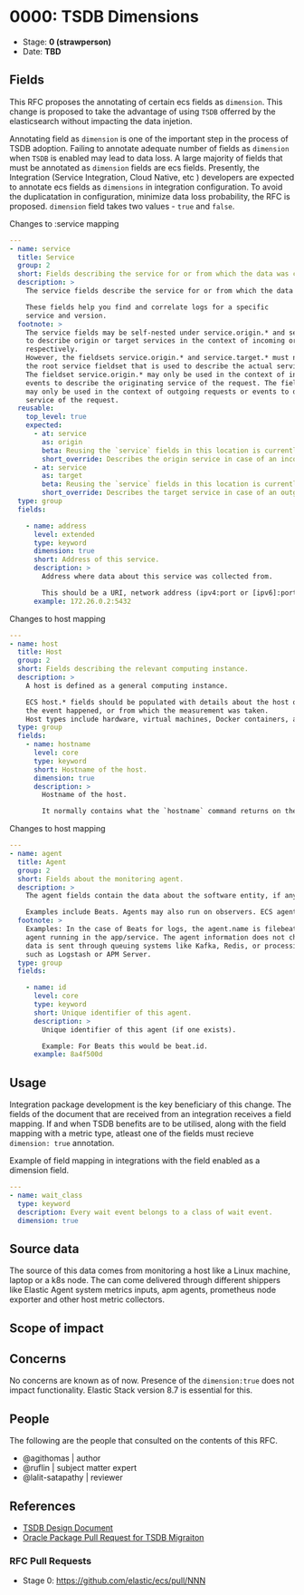 # 0000: TSDB Dimensions
<!-- Leave this ID at 0000. The ECS team will assign a unique, contiguous RFC number upon merging the initial stage of this RFC. -->

- Stage: **0 (strawperson)** <!-- Update to reflect target stage. See https://elastic.github.io/ecs/stages.html -->
- Date: **TBD** <!-- The ECS team sets this date at merge time. This is the date of the latest stage advancement. -->

<!--
As you work on your RFC, use the "Stage N" comments to guide you in what you should focus on, for the stage you're targeting.
Feel free to remove these comments as you go along.
-->

<!--
Stage 0: Provide a high level summary of the premise of these changes. Briefly describe the nature, purpose, and impact of the changes. ~2-5 sentences.
-->

<!--
Stage 1: If the changes include field additions or modifications, please create a folder titled as the RFC number under rfcs/text/. This will be where proposed schema changes as standalone YAML files or extended example mappings and larger source documents will go as the RFC is iterated upon.
-->

<!--
Stage X: Provide a brief explanation of why the proposal is being marked as abandoned. This is useful context for anyone revisiting this proposal or considering similar changes later on.
-->

## Fields

This RFC proposes the annotating of certain ecs fields as `dimension`. This change is proposed to take the advantage of using `TSDB` offerred by the elasticsearch without impacting the data injetion.  

Annotating field as `dimension` is one of the important step in the process of TSDB adoption. Failing to annotate adequate number of fields as `dimension` when `TSDB` is enabled may lead to data loss. A large majority of fields that must be annotated as `dimension` fields are ecs fields. Presently, the Integration (Service Integration, Cloud Native, etc ) developers are expected to annotate ecs fields as `dimensions` in integration configuration. To avoid the duplicatation in configuration, minimize data loss probability, the RFC is proposed. `dimension` field takes two values - `true` and `false`.


Changes to :service mapping

```yaml
---
- name: service
  title: Service
  group: 2
  short: Fields describing the service for or from which the data was collected.
  description: >
    The service fields describe the service for or from which the data was collected.

    These fields help you find and correlate logs for a specific
    service and version.
  footnote: >
    The service fields may be self-nested under service.origin.* and service.target.*
    to describe origin or target services in the context of incoming or outgoing requests,
    respectively.
    However, the fieldsets service.origin.* and service.target.* must not be confused with
    the root service fieldset that is used to describe the actual service under observation.
    The fieldset service.origin.* may only be used in the context of incoming requests or
    events to describe the originating service of the request. The fieldset service.target.*
    may only be used in the context of outgoing requests or events to describe the target
    service of the request.
  reusable:
    top_level: true
    expected:
      - at: service
        as: origin
        beta: Reusing the `service` fields in this location is currently considered beta.
        short_override: Describes the origin service in case of an incoming request or event.
      - at: service
        as: target
        beta: Reusing the `service` fields in this location is currently considered beta.
        short_override: Describes the target service in case of an outgoing request or event.
  type: group
  fields:

    - name: address
      level: extended
      type: keyword
      dimension: true
      short: Address of this service.
      description: >
        Address where data about this service was collected from.

        This should be a URI, network address (ipv4:port or [ipv6]:port) or a resource path (sockets).
      example: 172.26.0.2:5432

```
Changes to host mapping

```yaml
---
- name: host
  title: Host
  group: 2
  short: Fields describing the relevant computing instance.
  description: >
    A host is defined as a general computing instance.

    ECS host.* fields should be populated with details about the host on which
    the event happened, or from which the measurement was taken.
    Host types include hardware, virtual machines, Docker containers, and Kubernetes nodes.
  type: group
  fields:
    - name: hostname
      level: core
      type: keyword
      short: Hostname of the host.
      dimension: true
      description: >
        Hostname of the host.

        It normally contains what the `hostname` command returns on the host machine.

```
Changes to host mapping

```yaml
---
- name: agent
  title: Agent
  group: 2
  short: Fields about the monitoring agent.
  description: >
    The agent fields contain the data about the software entity, if any, that collects, detects, or observes events on a host, or takes measurements on a host.

    Examples include Beats. Agents may also run on observers. ECS agent.* fields shall be populated with details of the agent running on the host or observer where the event happened or the measurement was taken.
  footnote: >
    Examples: In the case of Beats for logs, the agent.name is filebeat. For APM, it is the
    agent running in the app/service. The agent information does not change if
    data is sent through queuing systems like Kafka, Redis, or processing systems
    such as Logstash or APM Server.
  type: group
  fields:

    - name: id
      level: core
      type: keyword
      short: Unique identifier of this agent.
      description: >
        Unique identifier of this agent (if one exists).

        Example: For Beats this would be beat.id.
      example: 8a4f500d
```
<!--
Stage 1: Describe at a high level how this change affects fields. Include new or updated yml field definitions for all of the essential fields in this draft. While not exhaustive, the fields documented here should be comprehensive enough to deeply evaluate the technical considerations of this change. The goal here is to validate the technical details for all essential fields and to provide a basis for adding experimental field definitions to the schema. Use GitHub code blocks with yml syntax formatting, and add them to the corresponding RFC folder.
-->

<!--
Stage 2: Add or update all remaining field definitions. The list should now be exhaustive. The goal here is to validate the technical details of all remaining fields and to provide a basis for releasing these field definitions as beta in the schema. Use GitHub code blocks with yml syntax formatting, and add them to the corresponding RFC folder.
-->

## Usage

<!--
Stage 1: Describe at a high-level how these field changes will be used in practice. Real world examples are encouraged. The goal here is to understand how people would leverage these fields to gain insights or solve problems. ~1-3 paragraphs.
-->

Integration package development is the key beneficiary of this change. The fields of the document that are received from an integration receives a field mapping. If and when TSDB benefits are to be utilised, along with the field mapping with a metric type, atleast one of the fields  must recieve `dimension: true` annotation. 

Example of field mapping in integrations with the field enabled as a dimension field.
```yaml
---
- name: wait_class
  type: keyword
  description: Every wait event belongs to a class of wait event. 
  dimension: true

```
## Source data

The source of this data comes from monitoring a host like a Linux machine, laptop or a k8s node. The can come delivered through different shippers like Elastic Agent system metrics inputs, apm agents, prometheus node exporter and other host metric collectors.
<!--
Stage 1: Provide a high-level description of example sources of data. This does not yet need to be a concrete example of a source document, but instead can simply describe a potential source (e.g. nginx access log). This will ultimately be fleshed out to include literal source examples in a future stage. The goal here is to identify practical sources for these fields in the real world. ~1-3 sentences or unordered list.
-->

<!--
Stage 2: Included a real world example source document. Ideally this example comes from the source(s) identified in stage 1. If not, it should replace them. The goal here is to validate the utility of these field changes in the context of a real world example. Format with the source name as a ### header and the example document in a GitHub code block with json formatting, or if on the larger side, add them to the corresponding RFC folder.
-->

<!--
Stage 3: Add more real world example source documents so we have at least 2 total, but ideally 3. Format as described in stage 2.
-->

## Scope of impact

<!--
Stage 2: Identifies scope of impact of changes. Are breaking changes required? Should deprecation strategies be adopted? Will significant refactoring be involved? Break the impact down into:
 * Ingestion mechanisms (e.g. beats/logstash)
 * Usage mechanisms (e.g. Kibana applications, detections)
 * ECS project (e.g. docs, tooling)
The goal here is to research and understand the impact of these changes on users in the community and development teams across Elastic. 2-5 sentences each.
-->

## Concerns

No concerns are known as of now. Presence of the `dimension:true` does not impact functionality. Elastic Stack version 8.7 is essential for this. 
<!--
Stage 1: Identify potential concerns, implementation challenges, or complexity. Spend some time on this. Play devil's advocate. Try to identify the sort of non-obvious challenges that tend to surface later. The goal here is to surface risks early, allow everyone the time to work through them, and ultimately document resolution for posterity's sake.
-->

<!--
Stage 2: Document new concerns or resolutions to previously listed concerns. It's not critical that all concerns have resolutions at this point, but it would be helpful if resolutions were taking shape for the most significant concerns.
-->

<!--
Stage 3: Document resolutions for all existing concerns. Any new concerns should be documented along with their resolution. The goal here is to eliminate risk of churn and instability by ensuring all concerns have been addressed.
-->

## People

The following are the people that consulted on the contents of this RFC.

* @agithomas | author
* @ruflin | subject matter expert
* @lalit-satapathy | reviewer

<!--
Who will be or has been consulted on the contents of this RFC? Identify authorship and sponsorship, and optionally identify the nature of involvement of others. Link to GitHub aliases where possible. This list will likely change or grow stage after stage.

e.g.:

* @Yasmina | author
* @Monique | sponsor
* @EunJung | subject matter expert
* @JaneDoe | grammar, spelling, prose
* @Mariana
-->


## References

* [TSDB Design Document](https://github.com/elastic/elasticsearch-adrs/blob/master/analytics/tsdb/tsdb-design.md)
* [Oracle Package Pull Request for TSDB Migraiton](https://github.com/elastic/integrations/pull/4966)

<!-- Insert any links appropriate to this RFC in this section. -->

### RFC Pull Requests

<!-- An RFC should link to the PRs for each of it stage advancements. -->

* Stage 0: https://github.com/elastic/ecs/pull/NNN

<!--
* Stage 1: https://github.com/elastic/ecs/pull/NNN
...
-->
